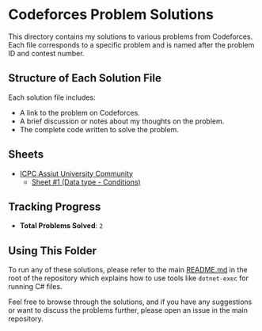 # Codeforces Problem Solutions

This directory contains my solutions to various problems from Codeforces. Each file corresponds to a specific problem and is named after the problem ID and contest number.

## Structure of Each Solution File

Each solution file includes:
- A link to the problem on Codeforces.
- A brief discussion or notes about my thoughts on the problem.
- The complete code written to solve the problem.

## Sheets
- [ICPC Assiut University Community](./1.%20ICPC%20Assiut%20University%20Community/)
    - [Sheet #1 (Data type - Conditions)](./1.%20ICPC%20Assiut%20University%20Community/Sheet%20%231%20(Data%20type%20-%20Conditions)/)

## Tracking Progress

- **Total Problems Solved**: `2` 

## Using This Folder

To run any of these solutions, please refer to the main [README.md](../README.md) in the root of the repository which explains how to use tools like `dotnet-exec` for running C# files.

Feel free to browse through the solutions, and if you have any suggestions or want to discuss the problems further, please open an issue in the main repository.
